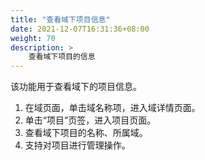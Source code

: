```yaml
---
title: "查看域下项目信息"
date: 2021-12-07T16:31:36+08:00
weight: 70
description: >
    查看域下项目的信息
---
```


该功能用于查看域下的项目信息。

1. 在域页面，单击域名称项，进入域详情页面。
2. 单击“项目”页签，进入项目页面。
3. 查看域下项目的名称、所属域。
4. 支持对项目进行管理操作。